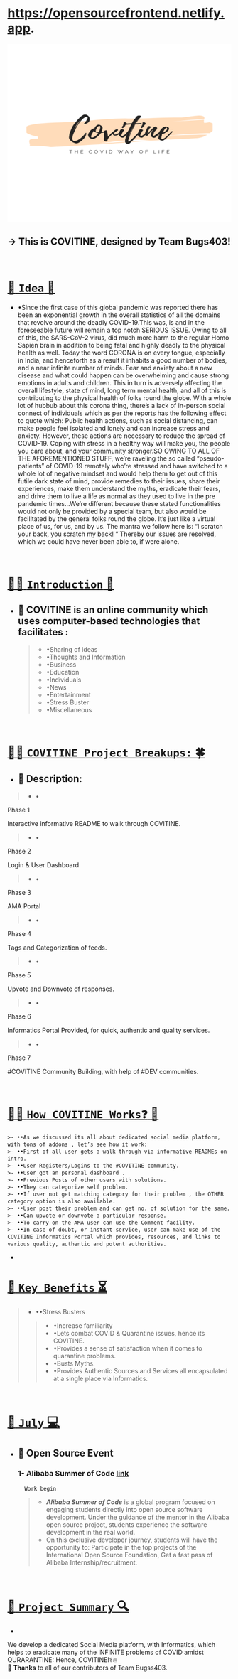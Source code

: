 
# https://opensourcefrontend.netlify.app.

<p align="center">
 <img width="1000" height="400" src="https://raw.githubusercontent.com/Bugs403/covitine-server/master/public/img/Covitine.png">
</p>

## -> This is COVITINE, designed by Team Bugs403!

<br>

# <u> :footprints: `Idea` :seedling: </u>

- •Since the first case of this global pandemic was reported there has been an exponential growth in the overall statistics of all the domains that revolve around the deadly COVID-19.This was, is and in the foreseeable future will remain a top notch SERIOUS ISSUE. Owing to all of this, the SARS-CoV-2 virus, did much more harm to the regular Homo Sapien brain in addition to being fatal and highly deadly to the physical health as well. Today the word CORONA is on every tongue, especially in India, and henceforth as a result it inhabits a good number of bodies, and a near infinite number of minds. Fear and anxiety about a new disease and what could happen can be overwhelming and cause strong emotions in adults and children. This in turn is adversely affecting the overall lifestyle, state of mind, long term mental health, and all of this is contributing to the physical health of folks round the globe. With a whole lot of hubbub about this corona thing, there’s a lack of in-person social connect of individuals which as per the reports has the following effect to quote which: Public health actions, such as social distancing, can make people feel isolated and lonely and can increase stress and anxiety. However, these actions are necessary to reduce the spread of COVID-19. Coping with stress in a healthy way will make you, the people you care about, and your community stronger.SO OWING TO ALL OF THE AFOREMENTIONED STUFF, we’re raveling the so called “pseudo-patients” of COVID-19 remotely who’re stressed and have switched to a whole lot of negative mindset and would help them to get out of this futile dark state of mind, provide remedies to their issues, share their experiences, make them understand the myths, eradicate their fears, and drive them to live a life as normal as they used to live in the pre pandemic times…We’re different because these stated functionalities would not only be provided by a special team, but also would be facilitated by the general folks round the globe. It’s just like a virtual place of us, for us, and by us. The mantra we follow here is: “I scratch your back, you scratch my back! “ Thereby our issues are resolved, which we could have never been able to, if were alone.
<br>

# <u> :raising_hand_man: `Introduction` :herb: </u>

- ## :high_brightness: COVITINE is an online community which uses computer-based technologies that facilitates :


    >- •Sharing of ideas
    >- •Thoughts and Information
    >- •Business
    >- •Education
    >- •Individuals
    >- •News
    >- •Entertainment
    >- •Stress Buster
    >- •Miscellaneous
    

<br>

# <u> :man_technologist: `COVITINE Project Breakups:` :four_leaf_clover: </u>

- ## :high_brightness: Description:
>- •  

Phase 1

Interactive informative README to walk through COVITINE.
>- •  

Phase 2

Login & User Dashboard
>- •  

Phase 3

AMA Portal
>- •  

Phase 4

Tags and Categorization of feeds.
>- •  

Phase 5

Upvote and Downvote of responses.
>- •  

Phase 6

Informatics Portal Provided, for quick, authentic and quality services.
>- •  

Phase 7

#COVITINE Community Building, with help of #DEV communities.
	

<br>

# <u> :massage_man: `How COVITINE Works❓` :full_moon_with_face:</u>

	>- ••As we discussed its all about dedicated social media platform, with tons of addons , let’s see how it work:
	>- ••First of all user gets a walk through via informative READMEs on intro.
	>- ••User Registers/Logins to the #COVITINE community.
	>- ••User got an personal dashboard .
	>- ••Previous Posts of other users with solutions.
	>- ••They can categorize self problem.
	>- ••If user not get matching category for their problem , the OTHER category option is also available.
	>- ••User post their problem and can get no. of solution for the same.
	>- ••Can upvote or downvote a particular response.
	>- ••To carry on the AMA user can use the Comment facility.
	>- ••In case of doubt, or instant service, user can make use of the COVITINE Informatics Portal which provides, resources, and links to various quality, authentic and potent authorities.



- <br>

# <u> :running: `Key Benefits` :hourglass_flowing_sand: </u>
>- ••Stress Busters
>>- •Increase familiarity
>>- •Lets combat COVID & Quarantine issues, hence its COVITINE.
>>- •Provides a sense of satisfaction when it comes to quarantine problems.
>>- •Busts Myths.
>>- •Provides Authentic Sources and Services all encapsulated at a single place via Informatics.

<br>

# <u> :horse_racing: `July` :computer: </u>
- ## :high_brightness: Open Source Event

	###  1- Alibaba Summer of Code [link](https://alibaba.github.io)
		Work begin
   >- ***Alibaba Summer of Code*** is a global program focused on engaging students directly into open source software development. Under the guidance of the mentor in the Alibaba open source project, students experience the software development in the real world.
   >- On this exclusive developer journey, students will have the opportunity to: Participate in the top projects of the International Open Source Foundation, Get a fast pass of Alibaba Internship/recruitment.

<br>

# <u> :beers: `Project Summary` :mag:</u>
- 
We develop a dedicated Social Media platform, with Informatics, which helps to eradicate many of the INFINITE problems of COVID amidst QURARANTINE:  Hence, COVITINE!⚕🔥
<br>
💜 **Thanks**
 to all of our contributors of Team Bugss403.
